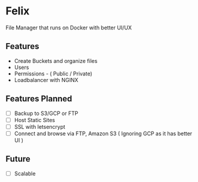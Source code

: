 # Felix

File Manager that runs on Docker with better UI/UX

## Features

* Create Buckets and organize files
* Users
* Permissions - ( Public / Private)
* Loadbalancer with NGINX


## Features Planned

* [ ] Backup to S3/GCP or FTP
* [ ] Host Static Sites
* [ ] SSL with letsencrypt
* [ ] Connect and browse via FTP, Amazon S3 ( Ignoring GCP as it has better UI )

## Future

* [ ] Scalable
